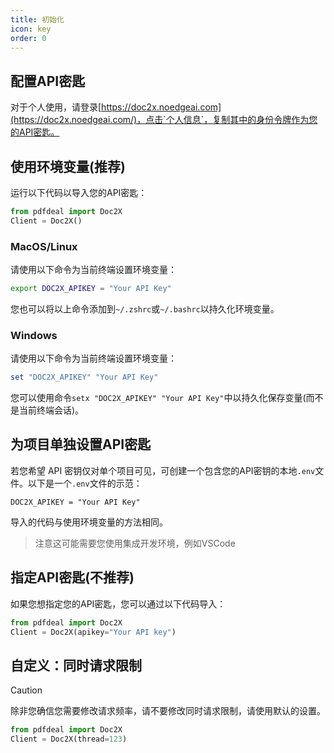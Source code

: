 ```yaml
---
title: 初始化
icon: key
order: 0
---
```


## 配置API密匙

对于个人使用，请登录[https://doc2x.noedgeai.com](https://doc2x.noedgeai.com/)，点击`个人信息`，复制其中的身份令牌作为您的API密匙。

## 使用环境变量(推荐)

运行以下代码以导入您的API密匙：

```python
from pdfdeal import Doc2X
Client = Doc2X()
```

### MacOS/Linux

请使用以下命令为当前终端设置环境变量：

```bash
export DOC2X_APIKEY = "Your API Key"
```

您也可以将以上命令添加到`~/.zshrc`或`~/.bashrc`以持久化环境变量。

### Windows

请使用以下命令为当前终端设置环境变量：

```PowerShell
set "DOC2X_APIKEY" "Your API Key"
```

您可以使用命令`setx "DOC2X_APIKEY" "Your API Key"`中以持久化保存变量(而不是当前终端会话)。

## 为项目单独设置API密匙

若您希望 API 密钥仅对单个项目可见，可创建一个包含您的API密钥的本地`.env`文件。以下是一个`.env`文件的示范：

```
DOC2X_APIKEY = "Your API Key"
```

导入的代码与使用环境变量的方法相同。

> 注意这可能需要您使用集成开发环境，例如VSCode

## 指定API密匙(不推荐)

如果您想指定您的API密匙，您可以通过以下代码导入：

```python
from pdfdeal import Doc2X
Client = Doc2X(apikey="Your API key")
```

## 自定义：同时请求限制

> [!caution]
> 除非您确信您需要修改请求频率，请不要修改同时请求限制，请使用默认的设置。


```python
from pdfdeal import Doc2X
Client = Doc2X(thread=123)
```